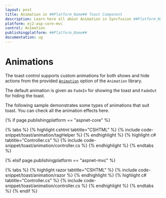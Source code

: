 ```yaml
---
layout: post
title: Animation in ##Platform_Name## Toast Component
description: Learn here all about Animation in Syncfusion ##Platform_Name## Toast component and more.
platform: ej2-asp-core-mvc
control: Animation
publishingplatform: ##Platform_Name##
documentation: ug
---
```



# Animations

The toast control supports custom animations for both shows and hide actions from the provided [`Animation`](https://help.syncfusion.com/cr/aspnetcore-js2/Syncfusion.EJ2.Notifications.Toast.html#Syncfusion_EJ2_Notifications_Toast_Animation) option of the `Animation` library.

The default animation is given as `FadeIn` for showing the toast and `FadeOut` for hiding the toast.

The following sample demonstrates some types of animations that suit toast. You can check all the animation effects here.

{% if page.publishingplatform == "aspnet-core" %}

{% tabs %}
{% highlight cshtml tabtitle="CSHTML" %}
{% include code-snippet/toast/animation/tagHelper %}
{% endhighlight %}
{% highlight c# tabtitle="Controller.cs" %}
{% include code-snippet/toast/animation/controller.cs %}
{% endhighlight %}
{% endtabs %}

{% elsif page.publishingplatform == "aspnet-mvc" %}

{% tabs %}
{% highlight razor tabtitle="CSHTML" %}
{% include code-snippet/toast/animation/razor %}
{% endhighlight %}
{% highlight c# tabtitle="Controller.cs" %}
{% include code-snippet/toast/animation/controller.cs %}
{% endhighlight %}
{% endtabs %}
{% endif %}

